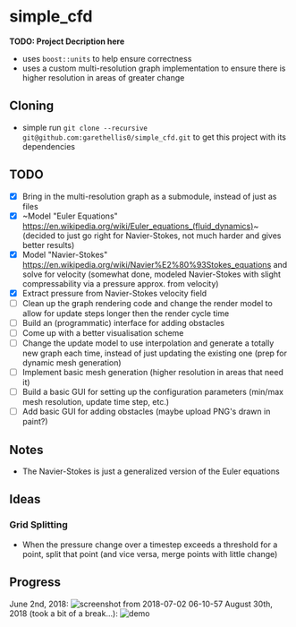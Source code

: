 # simple_cfd


**TODO: Project Decription here**
- uses `boost::units` to help ensure correctness
- uses a custom multi-resolution graph implementation to ensure there is higher resolution in areas of greater change

## Cloning 
- simple run `git clone --recursive git@github.com:garethellis0/simple_cfd.git` to get this project with its dependencies
 
## TODO
- [x] Bring in the multi-resolution graph as a submodule, instead of just as files
- [x] ~Model "Euler Equations" https://en.wikipedia.org/wiki/Euler_equations_(fluid_dynamics)~ (decided to just go right for Navier-Stokes, not much harder and gives better results)
- [x] Model "Navier-Stokes" https://en.wikipedia.org/wiki/Navier%E2%80%93Stokes_equations and solve for velocity (somewhat done, modeled Navier-Stokes with slight compressability via a pressure approx. from velocity)
- [x] Extract pressure from Navier-Stokes velocity field
- [ ] Clean up the graph rendering code and change the render model to allow for update steps longer then the render cycle time
- [ ] Build an (programmatic) interface for adding obstacles
- [ ] Come up with a better visualisation scheme
- [ ] Change the update model to use interpolation and generate a totally new graph each time, instead of just updating the existing one (prep for dynamic mesh generation)
- [ ] Implement basic mesh generation (higher resolution in areas that need it)
- [ ] Build a basic GUI for setting up the configuration parameters (min/max mesh resolution, update time step, etc.)
- [ ] Add basic GUI for adding obstacles (maybe upload PNG's drawn in paint?)

## Notes
- The Navier-Stokes is just a generalized version of the Euler equations

## Ideas

### Grid Splitting
- When the pressure change over a timestep exceeds a threshold for a point, split that point (and vice versa, merge points with little change)

## Progress
June 2nd, 2018:
![screenshot from 2018-07-02 06-10-57](https://user-images.githubusercontent.com/9075711/42166058-b97058f2-7dbe-11e8-9962-97a9cb1b7200.png)
August 30th, 2018 (took a bit of a break...):
![demo](https://user-images.githubusercontent.com/9075711/44887938-cdeb9480-ac8b-11e8-8aae-cdc133495163.gif)
